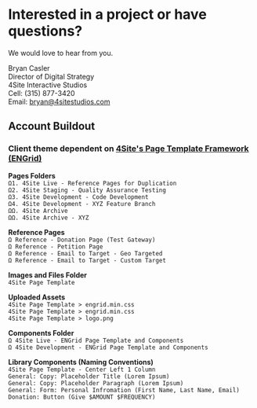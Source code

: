 # Interested in a project or have questions?

We would love to hear from you.

Bryan Casler  
Director of Digital Strategy  
4Site Interactive Studios  
Cell: (315) 877-3420  
Email: bryan@4sitestudios.com


## Account Buildout
### Client theme dependent on [4Site's Page Template Framework (ENGrid)](https://github.com/4site-interactive-studios/engrid-scripts)

**Pages Folders**<br/>
`Ω1. 4Site Live - Reference Pages for Duplication`<br/>
`Ω2. 4Site Staging - Quality Assurance Testing`<br/>
`Ω3. 4Site Development - Code Development`<br/>
`Ω4. 4Site Development - XYZ Feature Branch`<br/>
`ΩΩ. 4Site Archive`<br/>
`ΩΩ. 4Site Archive - XYZ`

**Reference Pages**<br/>
`Ω Reference - Donation Page (Test Gateway)`<br/>
`Ω Reference - Petition Page`<br/>
`Ω Reference - Email to Target - Geo Targeted`<br/>
`Ω Reference - Email to Target - Custom Target`

**Images and Files Folder**<br/>
`4Site Page Template`

**Uploaded Assets**<br/>
`4Site Page Template > engrid.min.css`<br/>
`4Site Page Template > engrid.min.css`<br/>
`4Site Page Template > logo.png`

**Components Folder**<br/>
`Ω 4Site Live - ENGrid Page Template and Components`<br/>
`Ω 4Site Development - ENGrid Page Template and Components`

**Library Components (Naming Conventions)**<br/>
`4Site Page Template - Center Left 1 Column`<br/>
`General: Copy: Placeholder Title (Lorem Ipsum)`<br/>
`General: Copy: Placeholder Paragraph (Lorem Ipsum)`<br/>
`General: Form: Personal Infromation (First Name, Last Name, Email)`<br/>
`Donation: Button (Give $AMOUNT $FREQUENCY)`

